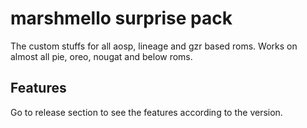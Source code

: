 # marshmello surprise pack
The custom stuffs for all aosp, lineage and gzr based roms. Works on almost all pie, oreo, nougat and below roms.

## Features
Go to release section to see the features according to the version.
